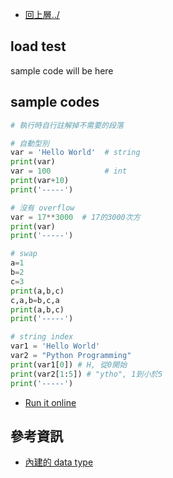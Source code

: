 * [回上層../](../)

## load test

<div id="sample">sample code will be here</div>
<script src="https://ajax.googleapis.com/ajax/libs/jquery/3.2.1/jquery.min.js"></script>
<script src="//code.jquery.com/ui/1.12.1/jquery-ui.js"></script>
<script>
$(document).ready(function(){
        $("#sample").load("sample.py");
        $("#sample").toggle( "highlight" );
});
</script>

## sample codes

```python
# 執行時自行註解掉不需要的段落

# 自動型別
var = 'Hello World'  # string
print(var)
var = 100            # int
print(var+10)
print('-----')

# 沒有 overflow
var = 17**3000  # 17的3000次方
print(var)
print('-----')

# swap
a=1
b=2
c=3
print(a,b,c)
c,a,b=b,c,a
print(a,b,c)
print('-----')

# string index
var1 = 'Hello World'
var2 = "Python Programming"
print(var1[0]) # H, 從0開始
print(var2[1:5]) # "ytho", 1到小於5
print('-----')
```
* [Run it online](https://repl.it/K701/latest)

## 參考資訊
* [內建的 data type](https://docs.python.org/3/library/stdtypes.html)
